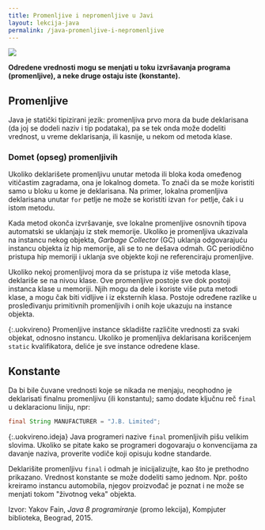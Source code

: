 ```yaml
---
title: Promenljive i nepromenljive u Javi
layout: lekcija-java
permalink: /java-promenljive-i-nepromenljive
---
```


![](/images/koncepti/varijable/varijabla.png)

**Odredene vrednosti mogu se menjati u toku izvršavanja programa (promenljive), a neke druge ostaju iste (konstante).**

## Promenljive

Java je statički tipizirani jezik: promenljiva prvo mora da bude deklarisana (da joj se dodeli naziv i tip podataka), pa se tek onda može dodeliti vrednost, u vreme deklarisanja, ili kasnije, u nekom od metoda klase.

### Domet (opseg) promenljivih

Ukoliko deklarišete promenljivu unutar metoda ili bloka koda omeđenog vitičastim zagradama, ona je lokalnog dometa. To znači da se može koristiti samo u bloku u kome je deklarisana. Na primer, lokalna promenljiva deklarisana unutar `for` petlje ne može se koristiti izvan `for` petlje, čak i u istom metodu.

Kada metod okonča izvršavanje, sve lokalne promenljive osnovnih tipova automatski se uklanjaju iz stek memorije. Ukoliko je promenljiva ukazivala na instancu nekog objekta, *Garbage Collector* (GC) uklanja odgovarajuću instancu objekta iz hip memorije, ali se to ne dešava odmah. GC periodično pristupa hip memoriji i uklanja sve objekte koji ne referenciraju promenljive.

Ukoliko nekoj promenljivoj mora da se pristupa iz više metoda klase, deklariše se na nivou klase. Ove promenljive postoje sve dok postoji instanca klase u memoriji. Njih mogu da dele i koriste više puta metodi klase, a mogu čak biti vidljive i iz eksternih klasa. Postoje određene razlike u prosleđivanju primitivnih promenljivih i onih koje ukazuju na instance objekta.

{:.uokvireno}
Promenljive instance skladište različite vrednosti za svaki objekat, odnosno instancu. Ukoliko je promenljiva deklarisana korišcenjem `static` kvalifikatora, deliće je sve instance odredene klase.

## Konstante

Da bi bile čuvane vrednosti koje se nikada ne menjaju, neophodno je deklarisati finalnu promenljivu (ili konstantu); samo dodate ključnu reč `final` u deklaracionu liniju, npr:

```java
final String MANUFACTURER = "J.B. Limited";
```

{:.uokvireno.ideja}
Java programeri nazive `final` promenljivih pišu velikim slovima. Ukoliko se pitate kako se programeri dogovaraju o konvencijama za davanje naziva, proverite vodiče koji opisuju kodne standarde.

Deklarišite promenljivu `final` i odmah je inicijalizujte, kao što je prethodno prikazano. Vrednost konstante se može dodeliti samo jednom. Npr. pošto kreiramo instancu automobila, njegov proizvođač je poznat i ne može se menjati tokom "životnog veka" objekta.


Izvor: Yakov Fain, *Java 8 programiranje* (promo lekcija), Kompjuter biblioteka, Beograd, 2015.

